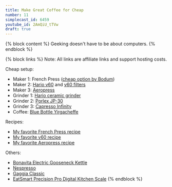 ```yaml
---
title: Make Great Coffee for Cheap
number: 11
simplecast_id: 6459
youtube_id: 2AmQiU_tTVw
draft: true
---
```

{% block content %}
Geeking doesn't have to be about computers.
{% endblock %}

{% block links %}
Note: All links are affiliate links and support hosting costs.

Cheap setup:

- Maker 1: French Press ([cheap option by Bodum](http://www.amazon.com/gp/product/B004NBYADU/ref=as_li_tl?ie=UTF8&camp=1789&creative=390957&creativeASIN=B004NBYADU&linkCode=as2&tag=staffhacker-20&linkId=6VWJ3AV2RGPNHUTR))
- Maker 2: [Hario v60](http://www.amazon.com/gp/product/B002S01CKW/ref=as_li_tl?ie=UTF8&camp=1789&creative=390957&creativeASIN=B002S01CKW&linkCode=as2&tag=staffhacker-20&linkId=BH4ONPKERGRIA5AB) and [v60 filters](http://www.amazon.com/gp/product/B001O0R46I/ref=as_li_tl?ie=UTF8&camp=1789&creative=390957&creativeASIN=B001O0R46I&linkCode=as2&tag=staffhacker-20&linkId=JVSYI7RAOS4SVDHR)
- Maker 3: [Aeropress](http://www.amazon.com/gp/product/B0047BIWSK/ref=as_li_tl?ie=UTF8&camp=1789&creative=390957&creativeASIN=B0047BIWSK&linkCode=as2&tag=staffhacker-20&linkId=KU4D6LINVIIIWDHU)
- Grinder 1: [Hario ceramic grinder](http://www.amazon.com/gp/product/B001802PIQ/ref=as_li_tl?ie=UTF8&camp=1789&creative=390957&creativeASIN=B001802PIQ&linkCode=as2&tag=staffhacker-20&linkId=WNKGJZWMV5CIFOWH)
- Grinder 2: [Porlex JP-30](http://www.amazon.com/gp/product/B0002JZCF2/ref=as_li_tl?ie=UTF8&camp=1789&creative=390957&creativeASIN=B0002JZCF2&linkCode=as2&tag=staffhacker-20&linkId=NPQQUEQ4XVRM3STY)
- Grinder 3: [Capresso Infinity](http://www.amazon.com/gp/product/B0000AR7SY/ref=as_li_tl?ie=UTF8&camp=1789&creative=390957&creativeASIN=B0000AR7SY&linkCode=as2&tag=staffhacker-20&linkId=2PPUQDEBL7U2P6UH)
- Coffee: [Blue Bottle Yirgacheffe](https://bluebottlecoffee.com/store/ethiopia-yirgacheffe-bedhatu-jibicho)

Recipes:

- [My favorite French Press recipe](https://gist.github.com/mattstauffer/ab8ecc9ea11e41170158)
- [My favorite v60 recipe](https://www.youtube.com/watch?v=MPDfn--vxK8)
- [My favorite Aeropress recipe](https://gist.github.com/mattstauffer/529821b01f314b71871d)

Others:

- [Bonavita Electric Gooseneck Kettle](http://www.amazon.com/gp/product/B005YR0F40/ref=as_li_tl?ie=UTF8&camp=1789&creative=390957&creativeASIN=B005YR0F40&linkCode=as2&tag=staffhacker-20&linkId=LPAOY6SOPI5SF6XW)
- [Nespresso](http://www.amazon.com/gp/product/B00KMSLHDY/ref=as_li_tl?ie=UTF8&camp=1789&creative=390957&creativeASIN=B00KMSLHDY&linkCode=as2&tag=staffhacker-20&linkId=TRBLBBKE5KW5PELY)
- [Gaggia Classic](http://www.amazon.com/gp/product/B0001KOA4Q/ref=as_li_tl?ie=UTF8&camp=1789&creative=390957&creativeASIN=B0001KOA4Q&linkCode=as2&tag=staffhacker-20&linkId=VLXZ6FLJRFUO5KCM)
- [EatSmart Precision Pro Digital Kitchen Scale](http://www.amazon.com/gp/product/B001N07KUE/ref=as_li_tl?ie=UTF8&camp=1789&creative=390957&creativeASIN=B001N07KUE&linkCode=as2&tag=staffhacker-20&linkId=NXOH7WIQNLZZTUHU)
{% endblock %}
